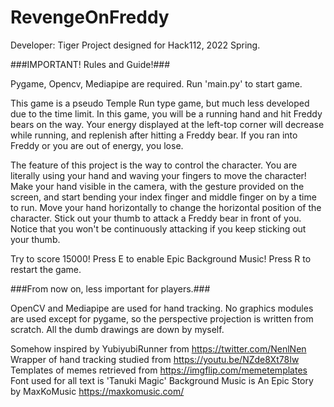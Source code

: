 # RevengeOnFreddy

Developer: Tiger
Project designed for Hack112, 2022 Spring.

###IMPORTANT! Rules and Guide!###

Pygame, Opencv, Mediapipe are required.
Run 'main.py' to start game.

This game is a pseudo Temple Run type game,
but much less developed due to the time limit.
In this game, you will be a running hand and hit Freddy bears on the way.
Your energy displayed at the left-top corner will decrease while running,
and replenish after hitting a Freddy bear.
If you ran into Freddy or you are out of energy, you lose.

The feature of this project is the way to control the character.
You are literally using your hand and waving your fingers to move the character!
Make your hand visible in the camera, with the gesture provided on the screen,
and start bending your index finger and middle finger on by a time to run.
Move your hand horizontally to change the horizontal position of the character.
Stick out your thumb to attack a Freddy bear in front of you. 
Notice that you won't be continuously attacking if you keep sticking out your thumb.

Try to score 15000!
Press E to enable Epic Background Music!
Press R to restart the game.

###From now on, less important for players.###

OpenCV and Mediapipe are used for hand tracking.
No graphics modules are used except for pygame,
so the perspective projection is written from scratch.
All the dumb drawings are down by myself.

Somehow inspired by YubiyubiRunner from https://twitter.com/NenlNen
Wrapper of hand tracking studied from https://youtu.be/NZde8Xt78Iw 
Templates of memes retrieved from https://imgflip.com/memetemplates
Font used for all text is 'Tanuki Magic'
Background Music is An Epic Story by MaxKoMusic https://maxkomusic.com/ 

